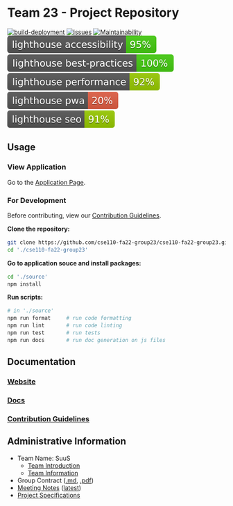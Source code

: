 # Team 23 - Project Repository

[![build-deployment](https://github.com/cse110-fa22-group23/cse110-fa22-group23/actions/workflows/pages/pages-build-deployment/badge.svg)](https://github.com/cse110-fa22-group23/cse110-fa22-group23/actions/workflows/pages/pages-build-deployment)
[![issues](https://img.shields.io/github/issues/cse110-fa22-group23/cse110-fa22-group23)](https://github.com/cse110-fa22-group23/cse110-fa22-group23/issues)
[![Maintainability](https://api.codeclimate.com/v1/badges/6e47e201498803a0483d/maintainability)](https://codeclimate.com/github/cse110-fa22-group23/cse110-fa22-group23/maintainability)
[![Lighthouse Accessibility Badge](source/lighthouse/lighthouse_accessibility.svg)](https://github.com/cse110-fa22-group23/cse110-fa22-group23)
[![Lighthouse Best Practices Badge](source/lighthouse/lighthouse_best-practices.svg)](https://github.com/cse110-fa22-group23/cse110-fa22-group23)
[![Lighthouse Performance Badge](source/lighthouse/lighthouse_performance.svg)](https://github.com/cse110-fa22-group23/cse110-fa22-group23)
[![Lighthouse PWA Badge](source/lighthouse/lighthouse_pwa.svg)](https://github.com/cse110-fa22-group23/cse110-fa22-group23)
[![Lighthouse SEO Badge](source/lighthouse/lighthouse_seo.svg)](https://github.com/cse110-fa22-group23/cse110-fa22-group23)

## Usage

### View Application

Go to the [Application Page](https://cse110-fa22-group23.github.io/cse110-fa22-group23/).

### For Development

Before contributing, view our [Contribution Guidelines](docs/CONTRIBUTING.md).

**Clone the repository:**

```bash
git clone https://github.com/cse110-fa22-group23/cse110-fa22-group23.git
cd './cse110-fa22-group23'
```

**Go to application souce and install packages:**

```bash
cd './source'
npm install
```

**Run scripts:**

```bash
# in './source'
npm run format     # run code formatting
npm run lint       # run code linting
npm run test       # run tests
npm run docs       # run doc generation on js files
```

## Documentation

### [Website](https://cse110-fa22-group23.github.io/cse110-fa22-group23/)

### [Docs](https://cse110-fa22-group23.github.io/cse110-fa22-group23/out/)

### [Contribution Guidelines](docs/CONTRIBUTING.md)

## Administrative Information

- Team Name: SuuS
  - [Team Introduction](/admin/videos/teamintro.mp4)
  - [Team Information](/admin/team.md)
- Group Contract ([.md](/admin/misc/rules.md), [.pdf](admin/misc/rules.pdf))
- [Meeting Notes](/admin/meetings) ([latest](admin/meetings/111122-sprint-1-review.md))
- [Project Specifications](specs)
